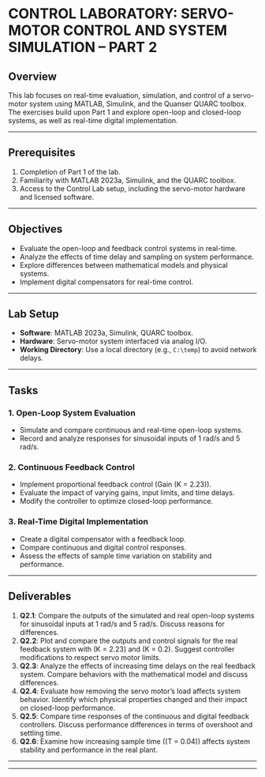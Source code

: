 # **CONTROL LABORATORY: SERVO-MOTOR CONTROL AND SYSTEM SIMULATION – PART 2**

## **Overview**
This lab focuses on real-time evaluation, simulation, and control of a servo-motor system using MATLAB, Simulink, and the Quanser QUARC toolbox. The exercises build upon Part 1 and explore open-loop and closed-loop systems, as well as real-time digital implementation.

---

## **Prerequisites**
1. Completion of Part 1 of the lab.
2. Familiarity with MATLAB 2023a, Simulink, and the QUARC toolbox.
3. Access to the Control Lab setup, including the servo-motor hardware and licensed software.

---

## **Objectives**
- Evaluate the open-loop and feedback control systems in real-time.
- Analyze the effects of time delay and sampling on system performance.
- Explore differences between mathematical models and physical systems.
- Implement digital compensators for real-time control.

---

## **Lab Setup**
- **Software**: MATLAB 2023a, Simulink, QUARC toolbox.
- **Hardware**: Servo-motor system interfaced via analog I/O.
- **Working Directory**: Use a local directory (e.g., `C:\temp`) to avoid network delays.

---

## **Tasks**
### 1. **Open-Loop System Evaluation**
   - Simulate and compare continuous and real-time open-loop systems.
   - Record and analyze responses for sinusoidal inputs of 1 rad/s and 5 rad/s.

### 2. **Continuous Feedback Control**
   - Implement proportional feedback control (Gain \(K = 2.23\)).
   - Evaluate the impact of varying gains, input limits, and time delays.
   - Modify the controller to optimize closed-loop performance.

### 3. **Real-Time Digital Implementation**
   - Create a digital compensator with a feedback loop.
   - Compare continuous and digital control responses.
   - Assess the effects of sample time variation on stability and performance.

---

## **Deliverables**
1. **Q2.1**: Compare the outputs of the simulated and real open-loop systems for sinusoidal inputs at 1 rad/s and 5 rad/s. Discuss reasons for differences.
2. **Q2.2**: Plot and compare the outputs and control signals for the real feedback system with \(K = 2.23\) and \(K = 0.2\). Suggest controller modifications to respect servo motor limits.
3. **Q2.3**: Analyze the effects of increasing time delays on the real feedback system. Compare behaviors with the mathematical model and discuss differences.
4. **Q2.4**: Evaluate how removing the servo motor’s load affects system behavior. Identify which physical properties changed and their impact on closed-loop performance.
5. **Q2.5**: Compare time responses of the continuous and digital feedback controllers. Discuss performance differences in terms of overshoot and settling time.
6. **Q2.6**: Examine how increasing sample time (\(T = 0.04\)) affects system stability and performance in the real plant.

---


---
